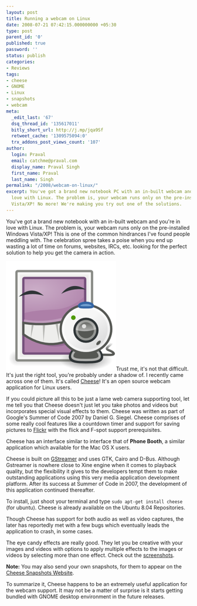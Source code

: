 ```yaml
---
layout: post
title: Running a webcam on Linux
date: 2008-07-21 07:42:15.000000000 +05:30
type: post
parent_id: '0'
published: true
password: ''
status: publish
categories:
- Reviews
tags:
- cheese
- GNOME
- Linux
- snapshots
- webcam
meta:
  _edit_last: '67'
  dsq_thread_id: '135617011'
  bitly_short_url: http://j.mp/jqa9Sf
  retweet_cache: '1309575094:0'
  trx_addons_post_views_count: '107'
author:
  login: Praval
  email: catchme@praval.com
  display_name: Praval Singh
  first_name: Praval
  last_name: Singh
permalink: "/2008/webcam-on-linux/"
excerpt: You've got a brand new notebook PC with an in-built webcam and you're in
  love with Linux. The problem is, your webcam runs only on the pre-installed Windows
  Vista/XP! No more! We're making you try out one of the solutions.
---
```

<p>You've got a brand new notebook with an in-built webcam and you're in love with Linux. The problem is, your webcam runs only on the pre-installed Windows Vista/XP! This is one of the common hindrances I've found people meddling with. The celebration spree takes a poise when you end up wasting a lot of time on forums, websites, IRCs, etc. looking for the perfect solution to help you get the camera in action.<br />
<!--more--></p>
<p><a href="http://www.gnome.org/projects/cheese/"><img src="/static/2008/07/cheese-big.png" alt="Cheese" style="border: 0 none;" class="alignright" /></a>Trust me, it's not that difficult. It's just the right tool, you're probably under a shadow of. I recently came across one of them. It's called <a href="http://www.gnome.org/projects/cheese/">Cheese</a>! It's an open source webcam application for Linux users. </p>
<p>If you could picture all this to be just a lame web camera supporting tool, let me tell you that Cheese doesn't just let you take photos and videos but incorporates special visual effects to them. Cheese was written as part of Google's Summer of Code 2007 by Daniel G. Siegel. Cheese comprises of some really cool features like a countdown timer and support for saving pictures to <a href="http://flickr.com/">Flickr</a> with the flick and F-spot support prerequisites.</p>
<p>Cheese has an interface similar to interface that of <strong>Phone Booth</strong>, a similar application which available for the Mac OS X users.</p>
<p>Cheese is built on <a href="http://www.gstreamer.net/">GStreamer</a> and uses GTK, Cairo and D-Bus. Although Gstreamer is nowhere close to Xine engine when it comes to playback quality, but the flexibility it gives to the developers tempt them to make outstanding applications using this very media application development platform. After its success at Summer of Code in 2007, the development of this application continued thereafter. </p>
<p>To install, just shoot your terminal and type <code>sudo apt-get install cheese</code> (for ubuntu). Cheese is already available on the Ubuntu 8.04 Repositories.</p>
<p>Though Cheese has support for both audio as well as video captures, the later has reportedly met with a few bugs which eventually leads the application to crash, in some cases.</p>
<p>The eye candy effects are really good. They let you be creative with your images and videos with options to apply multiple effects to the images or videos by selecting more than one effect. Check out the <a href="http://www.gnome.org/projects/cheese/screenshots.html">screenshots</a>.</p>
<p><strong>Note:</strong> You may also send your own snapshots, for them to appear on the <a href="http://live.gnome.org/Cheese/Snapshots/">Cheese Snapshots Website</a>.</p>
<p>To summarize it, Cheese happens to be an extremely useful application for the webcam support. It may not be a matter of surprise is it starts getting bundled with GNOME desktop environment in the future releases.</p>
